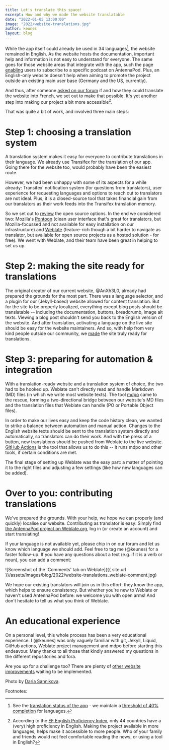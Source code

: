 ```yaml
---
title: Let's translate this space!
excerpt: How and why we made the website translatable
date: "2022-01-05 13:00:00"
image: "2022/website-translations.jpg"
author: keunes
layout: blog
---
```


While the app itself could already be used in 34 languages[^1], the website remained in English. As the website hosts the documentation, important help and information is not easy to understand for everyone. The same goes for those website areas that integrate with the app, such the page [enabling](documentation/podcasters-hosters/add-on-antennapod) users to subscribe to a specific podcast on AntennaPod. Plus, an English-only website doesn't help when aiming to promote the project outside an existing main user base (Germany and the US, currently).

And thus, after someone [asked on our forum](https://forum.antennapod.org/t/french-translation-of-the-website/1454) if and how they could translate the website into French, we set out to make that possible. It's yet another step into making our project a bit more accessible[^2].

That was quite a bit of work, and involved three main steps:

# Step 1: choosing a translation system
A translation system makes it easy for everyone to contribute translations in their language. We already use Transifex for the translation of our app. Going there for the website too, would probably have been the easiest route.

However, we had been unhappy with some of its aspects for a while already: Transifex' notification system (for questions from translators), user experience for requesting languages and options to reach out to translators are not ideal. Plus, it is a closed-source tool that takes financial gain from our translators as their work feeds into the Transifex translation memory.

So we set out to [review](https://forum.antennapod.org/t/moving-the-translation-effort-to-weblate-or-another-open-source-translation-system/1181/3) the open source options. In the end we considered two: Mozilla's [Pontoon](https://github.com/mozilla/pontoon/) (clean user interface that's great for translators, but Mozilla-focussed and not available for easy installation on our infrastructure) and [Weblate](https://github.com/WeblateOrg/weblate) (feature-rich though a bit harder to navigate as translator, but available for open source projects as a hosted solution - for free). We went with Weblate, and their team have been great in helping to set us up.

# Step 2: making the site ready for translations
The original creator of our current website, @AnXh3L0, already had prepared the grounds for the most part. There was a language selector, and a plugin for our (Jekyll-based) website allowed for content translation. But for the site to be properly localized, everything except blog posts should be translatable -- including the documentation, buttons, breadcrumb, image alt texts. Viewing a blog post shouldn't send you back to the English version of the website. And after translation, activating a language on the live site should be easy for the website maintainers. And so, with help from very kind people outside our community, we [made](https://github.com/AntennaPod/antennapod.github.io/pull/112) the site truly ready for translations.

# Step 3: preparing for automation & integration
With a translation-ready website and a translation system of choice, the two had to be hooked up. Weblate can't directly read and handle Markdown (MD) files (in which we write most website texts). The tool [mdpo](https://github.com/mondeja/mdpo) came to the rescue, forming a two-directional bridge between our website's MD files and the translation files that Weblate can handle (PO or Portable Object files).

In order to make our lives easy and keep the code history clean, we wanted to strike a balance between automation and manual action. Changes to the English website texts should be sent to the translation system directly and automatically, so translators can do their work. And with the press of a button, new translations should be pushed from Weblate to the live website. [GitHub Actions](https://github.com/features/actions) is the tool that allows us to do this -- it runs mdpo and other tools, if certain conditions are met.

The final stage of setting up Weblate was the easy part: a matter of pointing it to the right files and adjusting a few settings (like how new languages can be added).

# Over to you: contributing translations
We've prepared the grounds. With your help, we hope we can properly (and quickly) localise our website. Contributing as translator is easy: Simply find [the AntennaPod project on Weblate.org](https://hosted.weblate.org/engage/antennapod/), log in (or create an account) and start translating!

If your language is not available yet, please chip in on our forum and let us know which language we should add. Feel free to tag me (@keunes) for a faster follow-up. If you have any questions about a text (e.g. if it is a verb or noun), you can add a comment:

![Screenshot of the 'Comments' tab on Weblate]({{ site.url }}/assets/images/blog/2022/website-translations_weblate-comment.jpg)

We hope our existing translators will join us in this effort: they know the app, which helps to ensure consistency. But whether you're new to Weblate or haven't used AntennaPod before: we welcome you with open arms! And don't hesitate to tell us what you think of Weblate.

# An educational experience
On a personal level, this whole process has been a very educational experience. I (@keunes) was only vaguely familiar with git, Jekyll, Liquid, GitHub actions, Weblate project management and mdpo before starting this endeavour. Many thanks to all those that kindly answered my questions in the different repositories and fora.

Are you up for a challenge too? There are plenty of [other website improvements](https://github.com/AntennaPod/antennapod.github.io/issues) waiting to be implemented.

Photo by [Daria Sannikova](https://www.pexels.com/@dariabuntaria).

Footnotes:

[^1]: See the [translation status of the app](https://www.transifex.com/antennapod/antennapod/) - we maintain a [threshold of 40% completion](https://github.com/AntennaPod/AntennaPod/pull/4112) for languages.
[^2]: According to the [EF English Proficiency Index](https://www.ef.com/wwen/epi/), only 44 countries have a (very) high proficiency in English. Making the project available in more languages, helps make it accessible to more people. Who of your family and friends would not feel comfortable reading the news, or using a tool in English?
